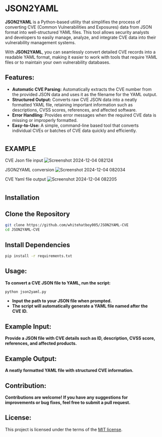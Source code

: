 # JSON2YAML
**JSON2YAML** is a Python-based utility that simplifies the process of converting CVE (Common Vulnerabilities and Exposures) data from JSON format into well-structured YAML files. This tool allows security analysts and developers to easily manage, analyze, and integrate CVE data into their vulnerability management systems.

With **JSON2YAML**, you can seamlessly convert detailed CVE records into a readable YAML format, making it easier to work with tools that require YAML files or to maintain your own vulnerability databases.

## Features:
- **Automatic CVE Parsing:** Automatically extracts the CVE number from the provided JSON data and uses it as the filename for the YAML output.
- **Structured Output:** Converts raw CVE JSON data into a neatly formatted YAML file, retaining important information such as descriptions, CVSS scores, references, and affected software.
- **Error Handling:** Provides error messages when the required CVE data is missing or improperly formatted.
- **Easy-to-Use:** A simple, command-line based tool that converts individual CVEs or batches of CVE data quickly and efficiently.
#
## EXAMPLE 
CVE Json file input
![Screenshot 2024-12-04 082124](https://github.com/user-attachments/assets/18e24f94-0912-4d3f-b9bc-1e9706c39b98)

JSON2YAML conversion
![Screenshot 2024-12-04 082034](https://github.com/user-attachments/assets/ac9575aa-8cbd-4422-abaa-96b84b0a1e27)

CVE Yaml file output
![Screenshot 2024-12-04 082205](https://github.com/user-attachments/assets/edd6b840-7cd7-4c0c-9fa2-499bf5e0efb5)

#
## Installation
## Clone the Repository
```bash
git clone https://github.com/whitehatboy005/JSON2YAML-CVE
cd JSON2YAML-CVE
```
## Install Dependencies
```bash
pip install -r requirements.txt
```
## Usage:
**To convert a CVE JSON file to YAML, run the script:**
```bash
python json2yaml.py
```
- **Input the path to your JSON file when prompted.**
- **The script will automatically generate a YAML file named after the CVE ID.**
## Example Input:
**Provide a JSON file with CVE details such as ID, description, CVSS score, references, and affected products.**

## Example Output:
**A neatly formatted YAML file with structured CVE information.**

## Contribution:
**Contributions are welcome! If you have any suggestions for improvements or bug fixes, feel free to submit a pull request.**

## License:
This project is licensed under the terms of the [MIT license](LICENSE.md).
